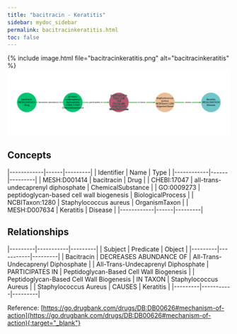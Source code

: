 ```yaml
---
title: "bacitracin - Keratitis"
sidebar: mydoc_sidebar
permalink: bacitracinkeratitis.html
toc: false 
---
```


{% include image.html file="bacitracinkeratitis.png" alt="bacitracinkeratitis" %}![Path Visualization](/images/bacitracinkeratitis.png)

## Concepts

|------------|------|---------|
| Identifier | Name | Type    |
|------------|------|---------|
| MESH:D001414 | bacitracin | Drug |
| CHEBI:17047 | all-trans-undecaprenyl diphosphate | ChemicalSubstance |
| GO:0009273 | peptidoglycan-based cell wall biogenesis | BiologicalProcess |
| NCBITaxon:1280 | Staphylococcus aureus | OrganismTaxon |
| MESH:D007634 | Keratitis | Disease |
|------------|------|---------|

## Relationships

|---------|-----------|---------|
| Subject | Predicate | Object  |
|---------|-----------|---------|
| Bacitracin | DECREASES ABUNDANCE OF | All-Trans-Undecaprenyl Diphosphate |
| All-Trans-Undecaprenyl Diphosphate | PARTICIPATES IN | Peptidoglycan-Based Cell Wall Biogenesis |
| Peptidoglycan-Based Cell Wall Biogenesis | IN TAXON | Staphylococcus Aureus |
| Staphylococcus Aureus | CAUSES | Keratitis |
|---------|-----------|---------|

Reference: [https://go.drugbank.com/drugs/DB:DB00626#mechanism-of-action](https://go.drugbank.com/drugs/DB:DB00626#mechanism-of-action){:target="_blank"}
